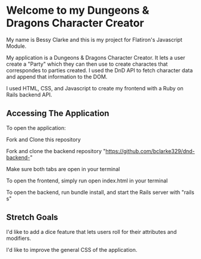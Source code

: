 Welcome to my Dungeons & Dragons Character Creator 
========
My name is Bessy Clarke and this is my project for Flatiron's Javascript Module. 

My application is a Dungeons & Dragons Character Creator. It lets a user create a "Party" which they can then use to create charactes that correspondes to parties created. I used the DnD API to fetch character data and append that information to the DOM. 

I used HTML, CSS, and Javascript to create my frontend with a Ruby on Rails backend API. 

Accessing The Application
----------------------
To open the application: 

Fork and Clone this repository

Fork and clone the backend repository "https://github.com/bclarke329/dnd-backend-"

Make sure both tabs are open in your terminal

To open the frontend, simply run open index.html in your terminal 

To open the backend, run bundle install, and start the Rails server with "rails s"

Stretch Goals
------------------
I'd like to add a dice feature that lets users roll for their attributes and modifiers.

I'd like to improve the general CSS of the application. 


